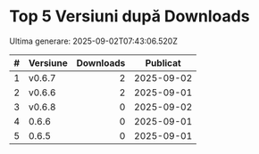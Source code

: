 # Top 5 Versiuni după Downloads

Ultima generare: 2025-09-02T07:43:06.520Z

| # | Versiune | Downloads | Publicat |
| - | - | -: | - |
| 1 | v0.6.7 | 2 | 2025-09-02 |
| 2 | v0.6.6 | 2 | 2025-09-01 |
| 3 | v0.6.8 | 0 | 2025-09-02 |
| 4 | 0.6.6 | 0 | 2025-09-01 |
| 5 | 0.6.5 | 0 | 2025-09-01 |
